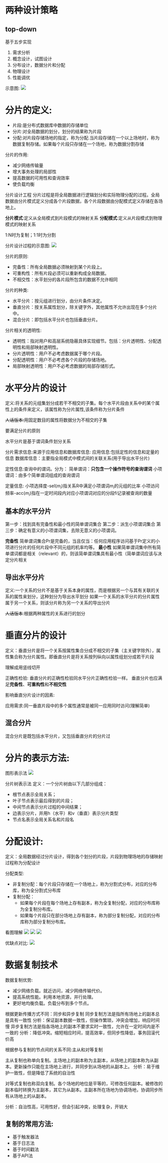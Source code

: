 # 两种设计策略

## top-down
基于五步实现
1. 需求分析
2. 概念设计，试图设计
3. 分布设计，数据分片和分配
4. 物理设计
5. 性能调优

示意图:
![](images/3_1.png)

# 分片的定义:

- 片段:是分布式数据库中数据的存储单位
- 分片:对全局数据的划分，划分的结果称为片段
- 分配:对片段存储场地的指定，称为分配.当片段存储在一个以上场地时，称为数据复制存储。如果每个片段只存储在一个场地，称为数据分割存储

分片的作用:
- 减少网络传输量
- 增大事务处理的局部性
- 提高数据的可用性和查询效率
- 使负载均衡

分片设计工程
分片过程是将全局数据进行逻辑划分和实际物理分配的过程。全局数据由分片模式定义分成各个片段数据，各个片段数据由分配模式定义存储在各场地上。

**分片模式**:定义从全局模式到片段模式的映射关系
**分配模式**:定义从片段模式到物理模式的映射关系

1:N时为复制；1:1时为分割

分片设计过程的示意图:
![](images/3_2.png)


分片的原则:
- 完备性：所有全局数据必须映射到某个片段上。
- 可重构性：所有片段必须可以重新构成全局数据。
- 不相交性：水平划分的各片段所包含的数据不允许相同

分片的种类:
- 水平分片：按元组进行划分，由分片条件决定。
- 垂直分片：按关系属性划分，除关键字外，其他属性不允许出现在多个分片中。
- 混合分片：即包括水平分片也包括垂直分片。

分片相关的透明性:
- 透明性：指对用户和高层系统隐蔽具体实现细节。包括：分片透明性、分配透明性和局部映射透明性。
- 分片透明性：用户不必考虑数据属于哪个片段。
- 分配透明性：用户不必考虑各个片段的存储场地。
- 局部映射透明性：用户不必考虑数据的局部存储形式。

# 水平分片的设计
定义:将关系的元组集划分成若干不相交的子集。每个水平片段由关系中的某个属性上的条件来定义，该属性称为分片属性,该条件称为分片条件

~~人话版本:~~用固定数目的属性将数据分为不相交的子集

要满足分片的原则

水平分片是基于谓词条件划分关系

分片需求信息:来源于应用信息和数据库信息:
应用信息:包括定性的信息和定量的信息
数据库信息：主要指全局模式中模式间的关联关系(用于导出水平分片)


定性信息:查询中的谓词。分为：
简单谓词：**只包含一个操作符号的查询谓词**
小项谓词：由多个简单谓词组成的查询谓词

定量信息:
小项选择度-sel($m_i$)指关系R中满足小项谓词$m_i$的元组的比率
小项访问频率-acc($m_i$)指在一定时间段内对应小项谓词对应的分段fi记录被查询的数量

## 基本的水平分片
第一步：找到具有完备性和最小性的简单谓词集合
第二步：派生小项谓词集合
第三步：确定有意义的小项谓词集，去除无意义的小项谓词。

**完备性**
简单谓词集合Pr是完备的，当且仅当：任何应用程序访问基于Pr定义的小项进行分片的任何片段中不同元组的机率均等。
**最小性**
如果简单谓词集中所有简单谓词都是相关（relevant）的，则该简单谓词集具有最小性（简单谓词应该与决定分片相关

## 导出水平分片
定义:一个关系的分片不是基于关系本身的属性，而是根据另一个与其有关联的关系的属性来划分，这种划分为导出水平划分
如果一个关系的水平分片的分片属性属于另一个关系，则该分片称为另一个关系的导出分片


~~人话版本~~:根据两种属性的关系进行的划分

# 垂直分片的设计
定义：垂直分片是将一个关系按属性集合分成不相交的子集（主关键字除外），属性集合称为分片属性。即垂直分片是将关系按列纵向以属性组划分成若干片段

理解成用竖线切开


正确性检验:
垂直分片的正确性检验同水平分片正确性检验一样。
垂直分片也应满足**完备性**、**可重构性**和**不相交性**

影响垂直分片设计的因素:

应用需求:同一垂直片段中的多个属性通常是被同一应用同时访问(理解简单)


## 混合分片
混合分片是既包括水平分片，又包括垂直分片的分片过

# 分片的表示方法:

图形表示法
![](images/3_3.png)

分片树表示法
定义：一个分片树由以下几部分组成：
- 根节点表示全局关系；
- 叶子节点表示最后得到的片段；
- 中间节点表示分片过程的中间结果；
- 边表示分片，并用h（水平）和v（垂直）表示分片类型
- 节点名表示全局关系名和片段名

# 分配设计:
定义：全局数据经过分片设计，得到各个划分的片段，片段到物理场地的存储映射过程称为分配设计

分配类型:
- 非复制分配：每个片段只存储在一个场地上，称为分割式分布，对应的分布库，称为全分割式分布库
- 复制分配：
    + 如果每个片段在每个场地上存有副本，称为全复制分配，对应的分布库称为全复制分布库。
    + 如果每个片段只在部分场地上存有副本，称为部分复制分配，对应的分布库称为部分复制分布库。


看图理解
![](images/3_4.png)
![](images/3_5.png)
![](images/3_6.png)

优缺点对比:
![](images/3_7.png)

# 数据复制技术

数据复制优势:
- 减少网络负载。就近访问，减少网络传输代价。
- 提高系统性能。利用本地资源，并行处理。
- 更好地均衡负载。负载分布到多个节点。

根据更新传播方式不同：同步和异步复制
同步复制方法是指所有场地上的副本总是具有一致性
分析：保证副本数据一致性，但操作繁琐，冲突会增加，响应时间慢
异步复制方法是指各场地上的副本不要求实时一致性，允许在一定时间内是不一致的
分析：降低冲突。缩短相应时间，提高效率，但同步性降低，事务回滚代价高


根据参与复制的节点间的关系不同:主从和对等复制

主从复制也称单向复制。主场地上的副本称为主副本，从场地上的副本称为从副本。更新操作只能在主场地上进行，并同步到从场地的从副本上。
分析：易于维护一致性，但是降低了系统的自治性

对等式复制也称双向复制。各个场地的地位是平等的，可修改任何副本。被修改的副本临时转换为主副本，其它为从副本。主副本所在场地为协调场地，协调同步所有从场地上的从副本。

分析：自治性高，可用性好，但会引起冲突，处理复杂，开销大

## 复制的常用方法:
- 基于触发器法
- 基于日志法
- 基于时间戳法
- 基于API法